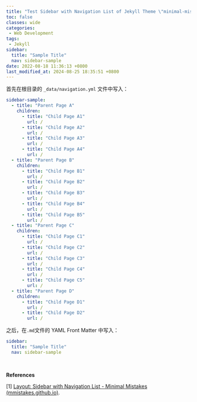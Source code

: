 ```yaml
---
title: "Test Sidebar with Navigation List of Jekyll Theme \"minimal-mistakes\""
toc: false
classes: wide
categories:
 - Web Development
tags: 
 - Jekyll
sidebar:
  title: "Sample Title"
  nav: sidebar-sample
date: 2022-08-18 11:36:13 +0800
last_modified_at: 2024-08-25 18:35:51 +0800
---
```


首先在根目录的 `_data/navigation.yml` 文件中写入：

```yaml
sidebar-sample:
  - title: "Parent Page A"
    children:
      - title: "Child Page A1"
        url: /
      - title: "Child Page A2"
        url: /
      - title: "Child Page A3"
        url: /
      - title: "Child Page A4"
        url: /
  - title: "Parent Page B"
    children:
      - title: "Child Page B1"
        url: /
      - title: "Child Page B2"
        url: /
      - title: "Child Page B3"
        url: /
      - title: "Child Page B4"
        url: /
      - title: "Child Page B5"
        url: /
  - title: "Parent Page C"
    children:
      - title: "Child Page C1"
        url: /
      - title: "Child Page C2"
        url: /
      - title: "Child Page C3"
        url: /
      - title: "Child Page C4"
        url: /
      - title: "Child Page C5"
        url: /
  - title: "Parent Page D"
    children:
      - title: "Child Page D1"
        url: /
      - title: "Child Page D2"
        url: /
```

之后，在`.md`文件的 YAML Front Matter 中写入：

```yaml
sidebar:
  title: "Sample Title"
  nav: sidebar-sample
```

<br>

**References**

[1] [Layout: Sidebar with Navigation List - Minimal Mistakes (mmistakes.github.io)](https://mmistakes.github.io/minimal-mistakes/layout-sidebar-nav-list/).